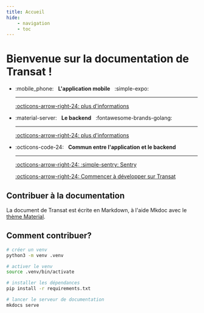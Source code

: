 ```yaml
---
title: Accueil
hide:
    - navigation
    - toc
---
```


# Bienvenue sur la documentation de Transat !

<div class="grid cards" markdown>

-   :mobile_phone: &nbsp;
    **L'application mobile** &nbsp; :simple-expo:

    ***

    [:octicons-arrow-right-24: plus d'informations](app/index.md)

-   :material-server: &nbsp;
    **Le backend** &nbsp; :fontawesome-brands-golang:

    ***

    [:octicons-arrow-right-24: plus d'informations](backend/index.md)

-   :octicons-code-24: &nbsp;
    **Commun entre l'application et le backend**

    ***

    [:octicons-arrow-right-24: :simple-sentry: Sentry ](commun/sentry.md)

    [:octicons-arrow-right-24: Commencer à développer sur Transat](commun/poste.md)
</div>

## Contribuer à la documentation

La document de Transat est écrite en Markdown, à l'aide Mkdoc avec le [thème Material](https://squidfunk.github.io/mkdocs-material/).

## Comment contribuer?

```bash
# créer un venv
python3 -m venv .venv

# activer le venv
source .venv/bin/activate

# installer les dépendances
pip install -r requirements.txt

# lancer le serveur de documentation
mkdocs serve
```
